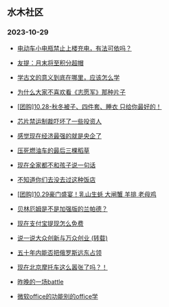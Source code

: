## 水木社区 
### 2023-10-29

+ [电动车小电瓶禁止上楼充电，有法可依吗？](https://www.mysmth.net/nForum/article/FamilyLife/1766452960)

+ [友提：月末将至积分超帽](https://www.mysmth.net/nForum/article/Single/4587447)

+ [学古文的意义到底在哪里，应该怎么学](https://www.mysmth.net/nForum/article/ChildEducation/2299914)

+ [为什么大家不喜欢看《志愿军》那种片子](https://www.mysmth.net/nForum/article/Movie/3546981)

+ [[团购]10.28-秋冬被子、四件套、睡衣 只给你最好的！](https://www.mysmth.net/nForum/article/ADAgent_TG/1311420)

+ [芯片禁运制裁吓坏了一些投资人](https://www.mysmth.net/nForum/article/METech/463018)

+ [感觉现在经济最强的就是央企了](https://www.mysmth.net/nForum/article/WorkLife/3426308)

+ [压死燃油车的最后三棵稻草](https://www.mysmth.net/nForum/article/GreenAuto/1393408)

+ [现在全家都不和孩子说一句话](https://www.mysmth.net/nForum/article/PreUnivEdu/117180)

+ [不知道你们去没去过这种饭店](https://www.mysmth.net/nForum/article/Food/1693074)

+ [[团购]10.29豪门盛宴！乳山生蚝 大闸蟹 羊排 老母鸡](https://www.mysmth.net/nForum/article/ADAgent_TG/1311480)

+ [贝林厄姆是不是加强版的兰帕德？](https://www.mysmth.net/nForum/article/WorldSoccer/18066249)

+ [现在支付宝提现怎么免费](https://www.mysmth.net/nForum/article/CouponsLife/4457802)

+ [说一说大众创新与万众创业 (转载)](https://www.mysmth.net/nForum/article/WorkLife/3426930)

+ [五十年内能否把俄罗斯远东占领](https://www.mysmth.net/nForum/article/Geography/563420)

+ [现在北京摩托车这么嚣张了吗？！](https://www.mysmth.net/nForum/article/AutoWorld/1944712464)

+ [昨晚的一场battle](https://www.mysmth.net/nForum/article/PreUnivEdu/117427)

+ [微软office的功能别的office学](https://www.mysmth.net/nForum/article/OfficeSoft/126110)

